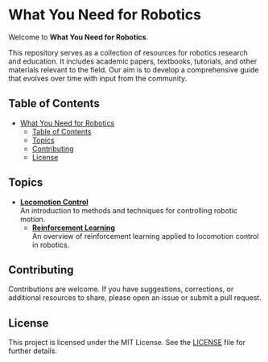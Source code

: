 # What You Need for Robotics

Welcome to **What You Need for Robotics**.

This repository serves as a collection of resources for robotics research and education. It includes academic papers, textbooks, tutorials, and other materials relevant to the field. Our aim is to develop a comprehensive guide that evolves over time with input from the community.

## Table of Contents

- [What You Need for Robotics](#what-you-need-for-robotics)
  - [Table of Contents](#table-of-contents)
  - [Topics](#topics)
  - [Contributing](#contributing)
  - [License](#license)

## Topics

- **[Locomotion Control](./locomotion-control/)**  
  An introduction to methods and techniques for controlling robotic motion.
  - **[Reinforcement Learning](./locomotion-control/reinforcement-learning/)**  
    An overview of reinforcement learning applied to locomotion control in robotics.

## Contributing

Contributions are welcome. If you have suggestions, corrections, or additional resources to share, please open an issue or submit a pull request.

## License

This project is licensed under the MIT License. See the [LICENSE](./LICENSE) file for further details.
